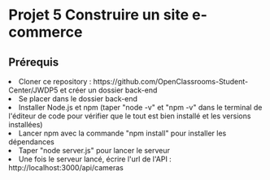 <h1>Projet 5 Construire un site e-commerce </h1>

<h2>Prérequis</h2>
<li>Cloner ce repository : https://github.com/OpenClassrooms-Student-Center/JWDP5 et créer un dossier back-end</li>
<li>Se placer dans le dossier back-end</li>
<li>Installer Node.js et npm (taper "node -v" et "npm -v" dans le terminal de l'éditeur de code pour vérifier que le tout est bien installé et les versions installées)</li>
<li>Lancer npm avec la commande "npm install" pour installer les dépendances</li>
<li>Taper "node server.js" pour lancer le serveur</li>
<li>Une fois le serveur lancé, écrire l'url de l'API : http://localhost:3000/api/cameras</li>
